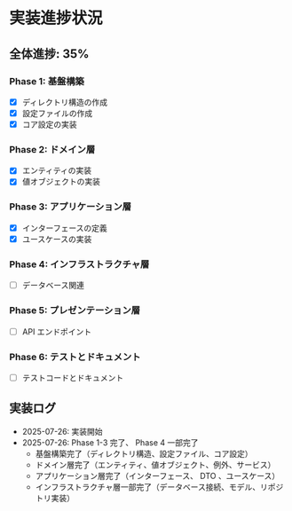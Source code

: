 # 実装進捗状況

## 全体進捗: 35%

### Phase 1: 基盤構築
- [x] ディレクトリ構造の作成
- [x] 設定ファイルの作成
- [x] コア設定の実装

### Phase 2: ドメイン層
- [x] エンティティの実装
- [x] 値オブジェクトの実装

### Phase 3: アプリケーション層
- [x] インターフェースの定義
- [x] ユースケースの実装

### Phase 4: インフラストラクチャ層
- [ ] データベース関連

### Phase 5: プレゼンテーション層
- [ ] API エンドポイント

### Phase 6: テストとドキュメント
- [ ] テストコードとドキュメント

## 実装ログ
- 2025-07-26: 実装開始
- 2025-07-26: Phase 1-3 完了、 Phase 4 一部完了
  - 基盤構築完了（ディレクトリ構造、設定ファイル、コア設定）
  - ドメイン層完了（エンティティ、値オブジェクト、例外、サービス）
  - アプリケーション層完了（インターフェース、 DTO 、ユースケース）
  - インフラストラクチャ層一部完了（データベース接続、モデル、リポジトリ実装）